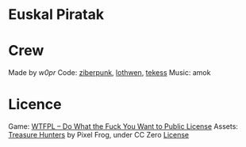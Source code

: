 # Euskal Piratak

# Crew
Made by *w0pr*
Code: [ziberpunk](https://github.com/abeaumont), [lothwen](https://github.com/lothwen), [tekess](https://github.com/smeruelo)
Music: amok

# Licence
Game: [WTFPL – Do What the Fuck You Want to Public License](http://www.wtfpl.net/)
Assets: [Treasure Hunters](https://pixelfrog-assets.itch.io/treasure-hunters) by Pixel Frog, under CC Zero [License](http://creativecommons.org/publicdomain/zero/1.0/)
